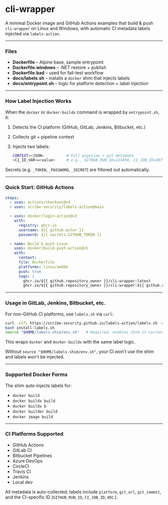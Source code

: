 # cli-wrapper

A minimal Docker image and GitHub Actions examples that build & push `cli-wrapper` on Linux and Windows, with automatic CI metadata labels injected via `labels-action`.

---

### Files

* **Dockerfile** – Alpine base, sample entrypoint
* **Dockerfile.windows** – .NET restore + publish
* **Dockerfile.bad** – used for fail-test workflow
* **docs/labels.sh** – installs a `docker` shim that injects labels
* **docs/entrypoint.sh** – logic for platform detection + label injection

---

### How Label Injection Works

When the `docker` or `docker-buildx` command is wrapped by `entrypoint.sh`, it:

1. Detects the CI platform (GitHub, GitLab, Jenkins, Bitbucket, etc.)
2. Collects git + pipeline context
3. Injects two labels:

   ```bash
   CONTEXT=<JSON>          # Full pipeline + git metadata
   <CI_ID_VAR>=<value>     # e.g., GITHUB_RUN_ID=123456, CI_JOB_ID=98765
   ```

Secrets (e.g. `_TOKEN`, `_PASSWORD`, `_SECRET`) are filtered out automatically.

---

### Quick Start: GitHub Actions

```yaml
steps:
  - uses: actions/checkout@v4
  - uses: scribe-security/labels-action@main

  - uses: docker/login-action@v3
    with:
      registry: ghcr.io
      username: ${{ github.actor }}
      password: ${{ secrets.GITHUB_TOKEN }}

  - name: Build & push Linux
    uses: docker/build-push-action@v5
    with:
      context: .
      file: Dockerfile
      platforms: linux/amd64
      push: true
      tags: |
        ghcr.io/${{ github.repository_owner }}/cli-wrapper:latest
        ghcr.io/${{ github.repository_owner }}/cli-wrapper:${{ github.run_number }}
```

---

### Usage in GitLab, Jenkins, Bitbucket, etc.

For non-GitHub CI platforms, use `labels.sh` via `curl`:

```bash
curl -sSfL https://scribe-security.github.io/labels-action/labels.sh -o install-labels.sh
bash install-labels.sh
source "$HOME/labels-shim/env.sh"   # Required: enables shim in current shell
```

This wraps `docker` and `docker-buildx` with the same label logic.

Without `source "$HOME/labels-shim/env.sh"`, your CI won't use the shim and labels won't be injected.

---

### Supported Docker Forms

The shim auto-injects labels for:

* `docker build`
* `docker buildx build`
* `docker buildx b`
* `docker builder build`
* `docker image build`

---

### CI Platforms Supported

* GitHub Actions
* GitLab CI
* Bitbucket Pipelines
* Azure DevOps
* CircleCI
* Travis CI
* Jenkins
* Local dev

All metadata is auto-collected; labels include `platform`, `git_url`, `git_commit`, and the CI-specific ID (`GITHUB_RUN_ID`, `CI_JOB_ID`, etc.).
